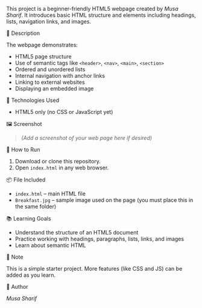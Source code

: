 This project is a beginner-friendly HTML5 webpage created by *Musa Sharif*. It introduces basic HTML structure and elements including headings, lists, navigation links, and images.

📄 Description

The webpage demonstrates:
- HTML5 page structure
- Use of semantic tags like `<header>`, `<nav>`, `<main>`, `<section>`
- Ordered and unordered lists
- Internal navigation with anchor links
- Linking to external websites
- Displaying an embedded image

🧱 Technologies Used

- HTML5 only (no CSS or JavaScript yet)

🖼 Screenshot

> *(Add a screenshot of your web page here if desired)*

🚀 How to Run

1. Download or clone this repository.
2. Open `index.html` in any web browser.

📦 File Included

- `index.html` – main HTML file
- `Breakfast.jpg` – sample image used on the page (you must place this in the same folder)

📚 Learning Goals

- Understand the structure of an HTML5 document
- Practice working with headings, paragraphs, lists, links, and images
- Learn about semantic HTML

📌 Note

This is a simple starter project. More features (like CSS and JS) can be added as you learn.

📝 Author

*Musa Sharif*
